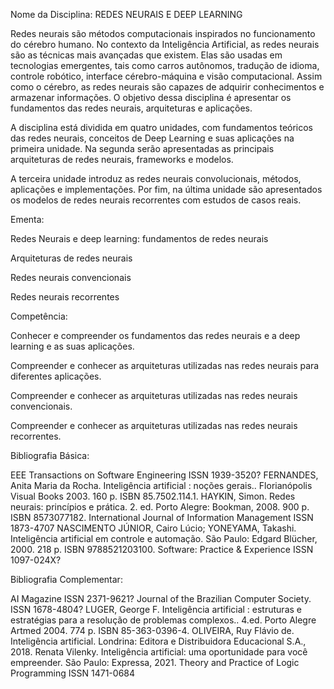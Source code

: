 Nome da Disciplina: REDES NEURAIS E DEEP LEARNING

Redes neurais são métodos computacionais inspirados no funcionamento do cérebro humano. No contexto da Inteligência Artificial, as redes neurais são as técnicas mais avançadas que existem. Elas são usadas em tecnologias emergentes, tais como carros autônomos, tradução de idioma, controle robótico, interface cérebro-máquina e visão computacional. Assim como o cérebro, as redes neurais são capazes de adquirir conhecimentos e armazenar informações. O objetivo dessa disciplina é apresentar os fundamentos das redes neurais, arquiteturas e aplicações.

A disciplina está dividida em quatro unidades, com fundamentos teóricos das redes neurais, conceitos de Deep Learning e suas aplicações na primeira unidade. Na segunda serão apresentadas as principais arquiteturas de redes neurais, frameworks e modelos.

A terceira unidade introduz as redes neurais convolucionais, métodos, aplicações e implementações. Por fim, na última unidade são apresentados os modelos de redes neurais recorrentes com estudos de casos reais.

Ementa: 

Redes Neurais e deep learning: fundamentos de redes neurais

Arquiteturas de redes neurais

Redes neurais convencionais

Redes neurais recorrentes

Competência: 

Conhecer e compreender os fundamentos das redes neurais e a deep learning e as suas 
aplicações.

Compreender e conhecer as arquiteturas utilizadas nas redes neurais para diferentes 
aplicações.

Compreender e conhecer as arquiteturas utilizadas nas redes neurais convencionais.

Compreender e conhecer as arquiteturas utilizadas nas redes neurais recorrentes.

Bibliografia Básica:

EEE Transactions on Software Engineering ISSN 1939-3520? 
FERNANDES, Anita Maria da Rocha. Inteligência artificial : noções gerais.. Florianópolis 
Visual Books 2003. 160 p. ISBN 85.7502.114.1. 
HAYKIN, Simon. Redes neurais: princípios e prática. 2. ed. Porto Alegre: Bookman, 2008.
900 p. ISBN 8573077182. 
International Journal of Information Management ISSN 1873-4707 
NASCIMENTO JÚNIOR, Cairo Lúcio; YONEYAMA, Takashi. Inteligência artificial em 
controle e automação. São Paulo: Edgard Blücher, 2000. 218 p. ISBN 9788521203100. 
Software: Practice & Experience ISSN 1097-024X?

Bibliografia Complementar:
 
AI Magazine ISSN 2371-9621? 
Journal of the Brazilian Computer Society. ISSN 1678-4804? 
LUGER, George F. Inteligência artificial : estruturas e estratégias para a resolução de 
problemas complexos.. 4.ed. Porto Alegre Artmed 2004. 774 p. ISBN 85-363-0396-4. 
OLIVEIRA, Ruy Flávio de. Inteligência artificial. Londrina: Editora e Distribuidora 
Educacional S.A., 2018. 
Renata Vilenky. Inteligência artificial: uma oportunidade para você empreender. São 
Paulo: Expressa, 2021. 
Theory and Practice of Logic Programming ISSN 1471-0684
